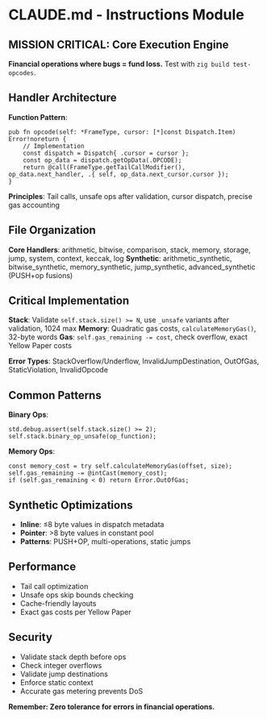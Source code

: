 # CLAUDE.md - Instructions Module

## MISSION CRITICAL: Core Execution Engine
**Financial operations where bugs = fund loss.** Test with `zig build test-opcodes`.

## Handler Architecture

**Function Pattern**:
```zig
pub fn opcode(self: *FrameType, cursor: [*]const Dispatch.Item) Error!noreturn {
    // Implementation
    const dispatch = Dispatch{ .cursor = cursor };
    const op_data = dispatch.getOpData(.OPCODE);
    return @call(FrameType.getTailCallModifier(), op_data.next_handler, .{ self, op_data.next_cursor.cursor });
}
```

**Principles**: Tail calls, unsafe ops after validation, cursor dispatch, precise gas accounting

## File Organization

**Core Handlers**: arithmetic, bitwise, comparison, stack, memory, storage, jump, system, context, keccak, log
**Synthetic**: arithmetic_synthetic, bitwise_synthetic, memory_synthetic, jump_synthetic, advanced_synthetic (PUSH+op fusions)

## Critical Implementation

**Stack**: Validate `self.stack.size() >= N`, use `_unsafe` variants after validation, 1024 max
**Memory**: Quadratic gas costs, `calculateMemoryGas()`, 32-byte words
**Gas**: `self.gas_remaining -= cost`, check overflow, exact Yellow Paper costs

**Error Types**: StackOverflow/Underflow, InvalidJumpDestination, OutOfGas, StaticViolation, InvalidOpcode

## Common Patterns

**Binary Ops**:
```zig
std.debug.assert(self.stack.size() >= 2);
self.stack.binary_op_unsafe(op_function);
```

**Memory Ops**:
```zig
const memory_cost = try self.calculateMemoryGas(offset, size);
self.gas_remaining -= @intCast(memory_cost);
if (self.gas_remaining < 0) return Error.OutOfGas;
```

## Synthetic Optimizations
- **Inline**: ≤8 byte values in dispatch metadata
- **Pointer**: >8 byte values in constant pool
- **Patterns**: PUSH+OP, multi-operations, static jumps

## Performance
- Tail call optimization
- Unsafe ops skip bounds checking
- Cache-friendly layouts
- Exact gas costs per Yellow Paper

## Security
- Validate stack depth before ops
- Check integer overflows
- Validate jump destinations
- Enforce static context
- Accurate gas metering prevents DoS

**Remember: Zero tolerance for errors in financial operations.**